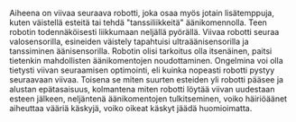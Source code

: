 Aiheena on viivaa seuraava robotti, joka osaa myös jotain lisätemppuja, kuten väistellä esteitä tai tehdä "tanssiliikkeitä"
äänikomennolla. Teen robotin todennäköisesti liikkumaan neljällä pyörällä. Viivaa robotti seuraa valosensorilla, esineiden 
väistely tapahtuisi ultraäänisensorilla ja tanssiminen äänisensorilla. Robotin olisi tarkoitus olla itsenäinen, paitsi
tietenkin mahdollisten äänikomentojen noudottaminen. Ongelmina voi olla tietysti viivan seuraamisen optimointi, eli kuinka 
nopeasti robotti pystyy seuraavaan viivaa. Toisena se miten suurten esteiden yli robotti pääsee ja alustan epätasaisuus, 
kolmantena miten robotti löytää viivan uudestaan esteen jälkeen, neljäntenä äänikomentojen tulkitseminen, voiko häiriöäänet 
aiheuttaa vääriä käskyjä, voiko oikeat käskyt jäädä huomioimatta.
